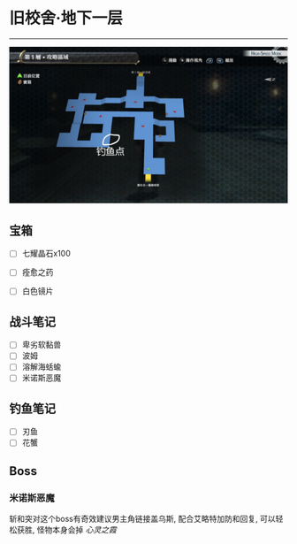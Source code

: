 # 旧校舍‧地下一层

---

![旧校舍‧地下一层](../images/map_%E6%97%A7%E6%A0%A1%E8%88%8D%E2%80%A7%E5%9C%B0%E4%B8%8B%E4%B8%80%E5%B1%82.jpg)

## 宝箱

- [ ] 七耀晶石x100
- [ ] 痊愈之药
- [ ] 白色镜片 


## 战斗笔记

- [ ]  卑劣软黏兽
- [ ]  波姆
- [ ]  溶解海蛞蝓
- [ ]  米诺斯恶魔

## 钓鱼笔记

- [ ] 刃鱼
- [ ] 花蟹

## Boss

### 米诺斯恶魔

斩和突对这个boss有奇效建议男主角链接盖乌斯, 配合艾略特加防和回复, 可以轻松获胜, 怪物本身会掉 *心灵之霞* 